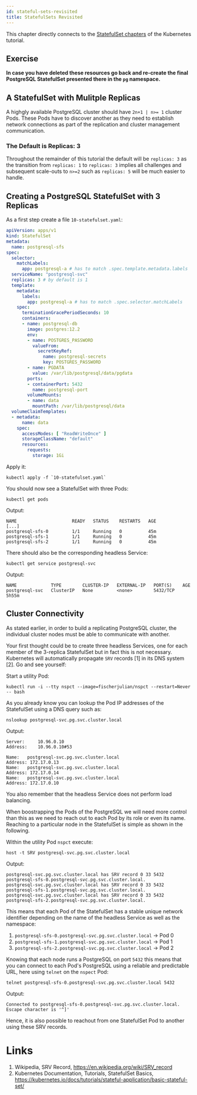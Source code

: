 ```yaml
---
id: stateful-sets-revisited
title: StatefulSets Revisited
---
```


This chapter directly connects to the [StatefulSet chapters](/kubernetes/80-stateful-sets/stateful-sets) of the Kubernetes tutorial. 

## Exercise 

**In case you have deleted these resources go back and re-create the final PostgreSQL StatefulSet presented there in the `pg` namespace.**

## A StatefulSet with Mulitple Replicas

A highgly available PostgreSQL cluster should have `2n+1 | n>= 1` cluster Pods. These Pods have to discover another as they need to establish network connections as part of the replication and cluster management communication.

### The Default is Replicas: 3

Throughout the remainder of this tutorial the default will be `replicas: 3` as the transition from `replicas: 1` to `replicas: 3` implies all challenges and subsequent scale-outs to `n>=2` such as `replicas: 5` will be much easier to handle.

## Creating a PostgreSQL StatefulSet with 3 Replicas

As a first step create a file `10-statefulset.yaml`:

```yaml
apiVersion: apps/v1
kind: StatefulSet
metadata:
  name: postgresql-sfs
spec:
  selector:
    matchLabels:
      app: postgresql-a # has to match .spec.template.metadata.labels
  serviceName: "postgresql-svc"
  replicas: 3 # by default is 1
  template:
    metadata:
      labels:
        app: postgresql-a # has to match .spec.selector.matchLabels
    spec:
      terminationGracePeriodSeconds: 10
      containers:
      - name: postgresql-db
        image: postgres:12.2
        env:
        - name: POSTGRES_PASSWORD
          valueFrom:
            secretKeyRef:
              name: postgresql-secrets
              key: POSTGRES_PASSWORD
        - name: PGDATA
          value: /var/lib/postgresql/data/pgdata
        ports:
        - containerPort: 5432
          name: postgresql-port
        volumeMounts:
        - name: data
          mountPath: /var/lib/postgresql/data
  volumeClaimTemplates:
  - metadata:
      name: data
    spec:
      accessModes: [ "ReadWriteOnce" ]
      storageClassName: "default"
      resources:
        requests:
          storage: 1Gi
```

Apply it:

    kubectl apply -f `10-statefulset.yaml`

You should now see a StatefulSet with three Pods:

    kubectl get pods

Output:

    NAME                     READY   STATUS    RESTARTS   AGE
    [...]
    postgresql-sfs-0         1/1     Running   0          45m
    postgresql-sfs-1         1/1     Running   0          45m
    postgresql-sfs-2         1/1     Running   0          45m

There should also be the corresponding headless Service:

    kubectl get service postgresql-svc

Output:

    NAME             TYPE        CLUSTER-IP   EXTERNAL-IP   PORT(S)    AGE
    postgresql-svc   ClusterIP   None         <none>        5432/TCP   5h55m

## Cluster Connectivity

As stated earlier, in order to build a replicating PostgreSQL cluster, the individual cluster nodes must be able to communicate with another. 

Your first thought could be to create three headless Services, one for each member of the 3-replica StatefulSet but in fact this is not necessary. Kubernetes will automatically propagate `SRV` records [1] in its DNS system [2]. Go and see yourself:

Start a utility Pod:

    kubectl run -i --tty nspct --image=fischerjulian/nspct --restart=Never -- bash

As you already know you can lookup the Pod IP addresses of the StatefulSet using a DNS query such as:

    nslookup postgresql-svc.pg.svc.cluster.local

Output:

    Server:		10.96.0.10
    Address:	10.96.0.10#53

    Name:	postgresql-svc.pg.svc.cluster.local
    Address: 172.17.0.13
    Name:	postgresql-svc.pg.svc.cluster.local
    Address: 172.17.0.14
    Name:	postgresql-svc.pg.svc.cluster.local
    Address: 172.17.0.10

You also remember that the headless Service does not perform load balancing.

When boostrapping the Pods of the PostgreSQL we will need more control than this as we need to reach out to each Pod by its role or even its name. Reaching to a particular node in the StatefulSet is simple as shown in the following.

Within the utility Pod `nspct` execute:

    host -t SRV postgresql-svc.pg.svc.cluster.local

Output:

    postgresql-svc.pg.svc.cluster.local has SRV record 0 33 5432 postgresql-sfs-0.postgresql-svc.pg.svc.cluster.local.
    postgresql-svc.pg.svc.cluster.local has SRV record 0 33 5432 postgresql-sfs-1.postgresql-svc.pg.svc.cluster.local.
    postgresql-svc.pg.svc.cluster.local has SRV record 0 33 5432 postgresql-sfs-2.postgresql-svc.pg.svc.cluster.local.

This means that each Pod of the StatefulSet has a stable unique network identifier depending on the name of the headless Service as well as the namespace:

1. `postgresql-sfs-0.postgresql-svc.pg.svc.cluster.local` -> Pod 0
2. `postgresql-sfs-1.postgresql-svc.pg.svc.cluster.local` -> Pod 1
3. `postgresql-sfs-2.postgresql-svc.pg.svc.cluster.local` -> Pod 2

Knowing that each node runs a PostgreSQL on port `5432` this means that you can connect to each Pod's PostgreSQL using a reliable and predictable URL, here using `telnet` on the `nspect` Pod:

    telnet postgresql-sfs-0.postgresql-svc.pg.svc.cluster.local 5432

Output:

    Connected to postgresql-sfs-0.postgresql-svc.pg.svc.cluster.local.
    Escape character is '^]'

Hence, it is also possible to reachout from one StatefulSet Pod to another using these SRV records.

# Links

1. Wikipedia, SRV Record, https://en.wikipedia.org/wiki/SRV_record
2. Kubernetes Documentation, Tutorials, StatefulSet Basics, https://kubernetes.io/docs/tutorials/stateful-application/basic-stateful-set/
